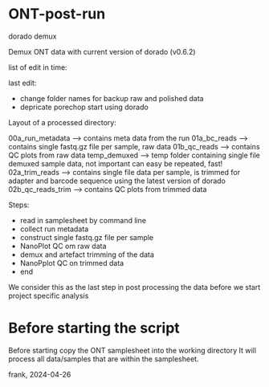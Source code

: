 # ONT-post-run
dorado demux

Demux ONT data with current version of dorado (v0.6.2)

list of edit in time:

last edit:
- change folder names for backup raw and polished data
- depricate porechop start using dorado

Layout of a processed directory:

00a_run_metadata    --> contains meta data from the run
01a_bc_reads        --> contains single fastq.gz file per sample, raw data 
01b_qc_reads        --> contains QC plots from raw data
temp_demuxed        --> temp folder containing single file demuxed sample data, not important can easy be repeated, fast!
02a_trim_reads      --> contains single file data per sample, is trimmed for adapter and barcode sequence using the latest version of dorado
02b_qc_reads_trim   --> contains QC plots from trimmed data

Steps:
- read in samplesheet by command line
- collect run metadata
- construct single fastq.gz file per sample
- NanoPlot QC om raw data
- demux and artefact trimming of the data
- NanoPplot QC on trimmed data
- end

We consider this as the last step in post processing the data before we start project specific analysis

# Before starting the script
Before starting copy the ONT samplesheet into the working directory
It will process all data/samples that are within the samplesheet.

frank, 2024-04-26




